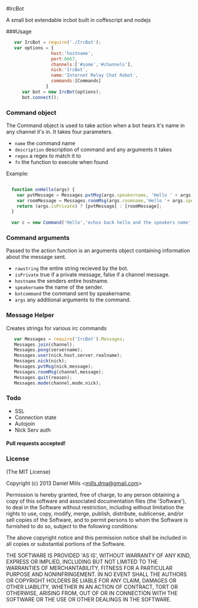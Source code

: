 #IrcBot

A small bot extendable ircbot built in coffescript and nodejs

###Usage
```javascript
   var IrcBot = require('./IrcBot');
   var options = { 
                 host:'hostname',
                 port:6667,
                 channels:['#some','#channels'],
                 nick:'IrcBot',
                 name:'Internet Relay Chat Robot',
                 commands:[Commands]
               }
      var bot = new IrcBot(options);
      bot.connect();

```

### Command object

The Command object is used to take action when a bot hears it's name in any channel it's in. It takes four parameters.

* ```name``` the command name
* ```description``` description of command and any arguments it takes
* ```regex``` a regex to match it to
* ```fn``` the function to execute when found

Example: 

```javascript

  function onHello(args) {
    var pvtMessage = Messages.pvtMsg(args.speakername, 'Hello ' + args.speakername + ' args: ' + args.args);
    var roomMessage = Messages.roomMsg(args.roomname,'Hello '+ args.speakername + '! args: ' + args.args );
    return (args.isPrivate) ? [pvtMessage] : [roomMessage];
  }
  
  var c = new Command('Hello','echos back hello and the speakers name',/HELLO/,onHello);
```

### Command arguments

Passed to the action function is an arguments object containing information about the message sent.

* ```rawstring``` the entire string recieved by the bot.
* ```isPrivate``` true if a private message, false if a channel message.
* ```hostname``` the senders entire hostname.
* ```speakername``` the name of the sender.
* ```botcommand``` the command sent by speakername.
* ```args``` any additional arguments to the command.


### Message Helper

Creates strings for various irc commands

```javascript
   var Messages = require('IrcBot').Messages;
   Messages.join(channel);
   Messages.pong(servername);
   Messages.user(nick,host,server,realname);
   Messages.nick(nick);
   Messages.pvtMsg(nick,message);
   Messages.roomMsg(channel,message);
   Messages.quit(reason);
   Messages.mode(channel,mode,nick);
```


### Todo

* SSL
* Connection state
* Autojoin
* Nick Serv auth

#### Pull requests accepted!

### License

(The MIT License)

Copyright (c) 2013 Daniel Mills &lt;mills.dma@gmail.com&gt;

Permission is hereby granted, free of charge, to any person obtaining
a copy of this software and associated documentation files (the
'Software'), to deal in the Software without restriction, including
without limitation the rights to use, copy, modify, merge, publish,
distribute, sublicense, and/or sell copies of the Software, and to
permit persons to whom the Software is furnished to do so, subject to
the following conditions:

The above copyright notice and this permission notice shall be
included in all copies or substantial portions of the Software.

THE SOFTWARE IS PROVIDED 'AS IS', WITHOUT WARRANTY OF ANY KIND,
EXPRESS OR IMPLIED, INCLUDING BUT NOT LIMITED TO THE WARRANTIES OF
MERCHANTABILITY, FITNESS FOR A PARTICULAR PURPOSE AND NONINFRINGEMENT.
IN NO EVENT SHALL THE AUTHORS OR COPYRIGHT HOLDERS BE LIABLE FOR ANY
CLAIM, DAMAGES OR OTHER LIABILITY, WHETHER IN AN ACTION OF CONTRACT,
TORT OR OTHERWISE, ARISING FROM, OUT OF OR IN CONNECTION WITH THE
SOFTWARE OR THE USE OR OTHER DEALINGS IN THE SOFTWARE.
